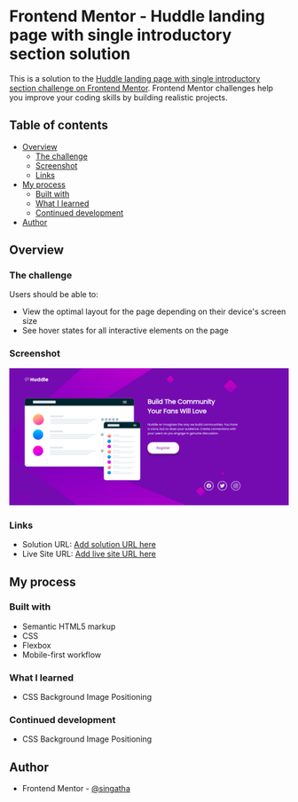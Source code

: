 # Frontend Mentor - Huddle landing page with single introductory section solution

This is a solution to the [Huddle landing page with single introductory section challenge on Frontend Mentor](https://www.frontendmentor.io/challenges/huddle-landing-page-with-a-single-introductory-section-B_2Wvxgi0). Frontend Mentor challenges help you improve your coding skills by building realistic projects. 

## Table of contents

- [Overview](#overview)
  - [The challenge](#the-challenge)
  - [Screenshot](#screenshot)
  - [Links](#links)
- [My process](#my-process)
  - [Built with](#built-with)
  - [What I learned](#what-i-learned)
  - [Continued development](#continued-development)
- [Author](#author)

## Overview

### The challenge

Users should be able to:

- View the optimal layout for the page depending on their device's screen size
- See hover states for all interactive elements on the page

### Screenshot

![Challenge Screenshot](./huddle-landing-page-screenshot.png)

### Links

- Solution URL: [Add solution URL here](https://github.com/Singatha/huddle-landing-page-with-single-introductory-section-master)
- Live Site URL: [Add live site URL here](https://singatha.github.io/huddle-landing-page-with-single-introductory-section-master/)

## My process

### Built with

- Semantic HTML5 markup
- CSS
- Flexbox
- Mobile-first workflow

### What I learned

- CSS Background Image Positioning

### Continued development

- CSS Background Image Positioning

## Author

- Frontend Mentor - [@singatha](https://www.frontendmentor.io/profile/singatha)
